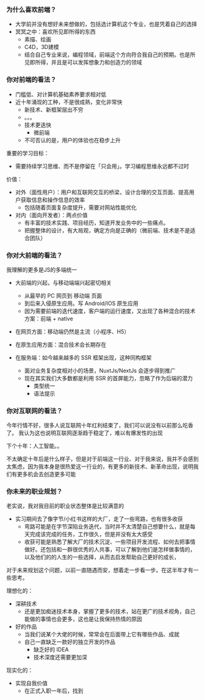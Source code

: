 ### 为什么喜欢前端？

* 大学前并没有想好未来想做的，包括选计算机这个专业，也是凭着自己的选择
* 冥冥之中：喜欢所见即所得的东西
  * 素描、绘画
  * C4D，3D建模
  * 结合自己专业来说，编程领域，前端这个方向符合我自己的预期。也是所见即所得，并且是可以发挥想象力和创造力的领域

### 你对前端的看法？

* 门槛低、对计算机基础素养要求相对低
* 近十年涌现的工种，不是很成熟，变化非常快
  * 新技术、新框架层出不穷
  * 。。。
  * 技术更迭快
    * 微前端
  * 不可否认的是，用户的体验也在稳步上升

重要的学习目标：
  * 需要持续学习思维、而不是停留在「只会用」。学习编程思维永远都不过时

价值：

* 对外（面性用户）：用户和互联网交互的桥梁，设计合理的交互页面、提高用户获取信息和操作信息的效率
  * 包括随着页面复杂度提升，需要对网站性能优化
* 对内（面向开发者）：两点价值
  * 有丰富的技术实践、项目经历，知道开发业务中的一些痛点。
  * 把握整体的设计，有大局观，确定方向是正确的（微前端、技术是不是适合团队）

### 你对大前端的看法？

我理解的更多是JS的多端统一

* 大前端的兴起，与移动端端兴起密切相关
  * 从最早的 PC 网页到 移动端 页面
  * 到后来入侵原生应用。写 Android/IOS 原生应用
  * 因为需要前端的迭代速度，客户端的运行速度，又出现了各种混合的技术方案：前端 + native

* 在网页方面：移动端仍然是主流（小程序、H5）
* 在原生应用方面：混合技术会长期存在
* 在服务端：如今越来越多的 SSR 框架出现，这种同构框架
  * 面对业务复杂度相对小的场景，NuxtJs/NextJs 会逐步得到推广
  * 现在其实我们大多数都是利用 SSR 的首屏能力，忽略了作为后端的潜力
    * 类型统一
    * 语法提示


### 你对互联网的看法？

今年行情不好，很多人说互联网十年红利结束了，我们可以说没有以前那么吃香了。
我认为这也说明互联网逐渐趋于稳定了，难以有爆发性的出现

下个十年：人工智能。。

不太确定十年后是什么样子，但是对于前端这一行业、对于我来说，我并不会感到太焦虑，因为我本身是很热爱这一行业的，有更多的新技术、新革命出现，说明我们有更多机会去创造更多可能

### 你未来的职业规划？

老实说，我对我目前的职业状态整体是比较满意的

* 实习期间去了像字节/小红书这样的大厂，走了一些弯路，也有很多收获
  * 弯路可能是在字节深陷业务迭代，当时并不太清楚自己想要什么，就是每天完成该完成的任务，工作很久，但是并没有太大感受
  * 收获可能是熟悉了解大厂的技术沉淀、一些项目开发流程、如何去把事情做好。还包括和一群很优秀的人共事，可以了解到他们是怎样做事情的，以及他们的的人生的一些选择，从而去启发帮助自己更好的成长，
  
对于未来规划这个问题，以前一直随遇而安，想着走一步看一步。在这半年才有一些思考。

理想化的：

* 深耕技术
  * 还是更加痴迷技术本身，掌握了更多的技术，站在更广的技术视角，自己能做的事情也会更多，这也是让我保持热情的原因
* 好的作品
  * 当我们说某个大佬的时候，常常会在后面带上它有哪些作品、成就
  * 自己一直缺乏一款好的独立开发的作品
    * 缺乏好的 IDEA
    * 技术深度还需要更加深

现实化的：

* 实现自我价值
  * 在正式入职一年后，找到
